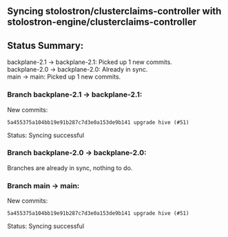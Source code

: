 ## Syncing stolostron/clusterclaims-controller with stolostron-engine/clusterclaims-controller

## Status Summary:

backplane-2.1 -> backplane-2.1: Picked up 1 new commits.  
backplane-2.0 -> backplane-2.0: Already in sync.  
main -> main: Picked up 1 new commits.  

### Branch backplane-2.1 -> backplane-2.1:

New commits:

```
5a455375a104bb19e91b287c7d3e0a153de9b141 upgrade hive (#51)
```

Status: Syncing successful

### Branch backplane-2.0 -> backplane-2.0:

Branches are already in sync, nothing to do.

### Branch main -> main:

New commits:

```
5a455375a104bb19e91b287c7d3e0a153de9b141 upgrade hive (#51)
```

Status: Syncing successful
